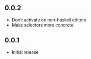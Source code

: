## 0.0.2
* Don't activate on non-haskell editors
* Make selectors more concrete

## 0.0.1

* Initial release
